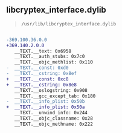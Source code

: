 ## libcryptex_interface.dylib

> `/usr/lib/libcryptex_interface.dylib`

```diff

-369.100.36.0.0
+369.140.2.0.0
   __TEXT.__text: 0x6958
   __TEXT.__auth_stubs: 0x7c0
   __TEXT.__objc_methlist: 0x110
-  __TEXT.__const: 0xd0
-  __TEXT.__cstring: 0x8ef
+  __TEXT.__const: 0xc8
+  __TEXT.__cstring: 0x8e8
   __TEXT.__oslogstring: 0x908
   __TEXT.__gcc_except_tab: 0x180
-  __TEXT.__info_plist: 0x50b
+  __TEXT.__info_plist: 0x50a
   __TEXT.__unwind_info: 0x244
   __TEXT.__objc_classname: 0x28
   __TEXT.__objc_methname: 0x222

```

